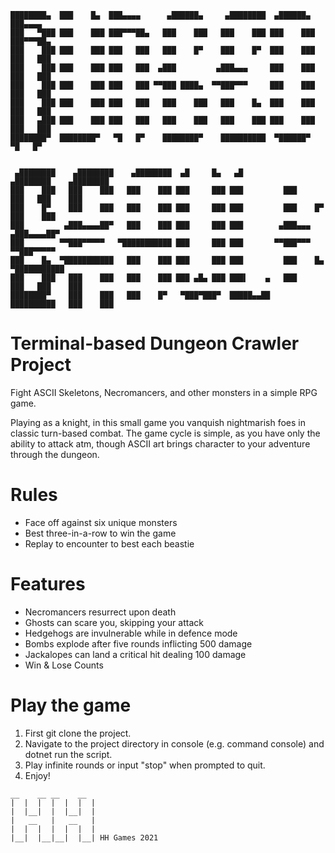 ```
████████▄  ███    █▄  ███▄▄▄▄      ▄██████▄     ▄████████  ▄██████▄  ███▄▄▄▄   
███   ▀███ ███    ███ ███▀▀▀██▄   ███    ███   ███    ███ ███    ███ ███▀▀▀██▄
███    ███ ███    ███ ███   ███   ███    █▀    ███    █▀  ███    ███ ███   ███
███    ███ ███    ███ ███   ███  ▄███         ▄███▄▄▄     ███    ███ ███   ███
███    ███ ███    ███ ███   ███ ▀▀███ ████▄  ▀▀███▀▀▀     ███    ███ ███   ███
███    ███ ███    ███ ███   ███   ███    ███   ███    █▄  ███    ███ ███   ███
███   ▄███ ███    ███ ███   ███   ███    ███   ███    ███ ███    ███ ███   ███
████████▀  ████████▀   ▀█   █▀    ████████▀    ██████████  ▀██████▀   ▀█   █▀ 


 ▄████████    ▄████████    ▄████████  ▄█     █▄   ▄█          ▄████████    ▄████████
███    ███   ███    ███   ███    ███ ███     ███ ███         ███    ███   ███    ███
███    █▀    ███    ███   ███    ███ ███     ███ ███         ███    █▀    ███    ███
███         ▄███▄▄▄▄██▀   ███    ███ ███     ███ ███        ▄███▄▄▄      ▄███▄▄▄▄██▀
███        ▀▀███▀▀▀▀▀   ▀███████████ ███     ███ ███       ▀▀███▀▀▀     ▀▀███▀▀▀▀▀
███    █▄  ▀███████████   ███    ███ ███     ███ ███         ███    █▄  ▀███████████
███    ███   ███    ███   ███    ███ ███ ▄█▄ ███ ███▌    ▄   ███    ███   ███    ███
████████▀    ███    ███   ███    █▀   ▀███▀███▀  █████▄▄██   ██████████   ███    ███
```

# Terminal-based Dungeon Crawler Project
Fight ASCII Skeletons, Necromancers, and other monsters in a simple RPG game.

Playing as a knight, in this small game you vanquish nightmarish foes in classic turn-based combat. The game cycle is simple, as you have only the ability to attack atm, though ASCII art brings character to your adventure through the dungeon. 

# Rules
- Face off against six unique monsters
- Best three-in-a-row to win the game
- Replay to encounter to best each beastie

# Features
- Necromancers resurrect upon death
- Ghosts can scare you, skipping your attack
- Hedgehogs are invulnerable while in defence mode
- Bombs explode after five rounds inflicting 500 damage
- Jackalopes can land a critical hit dealing 100 damage
- Win & Lose Counts

# Play the game
1. First git clone the project.
2. Navigate to the project directory in console (e.g. command console) and dotnet run the script.
3. Play infinite rounds or input "stop" when prompted to quit.
4. Enjoy!

```
__    __ __    __ 
|  |  |  |  |  |  | 
|  |__|  |  |__|  | 
|   __   |   __   | 
|  |  |  |  |  |  | 
|__|  |__|__|  |__| HH Games 2021
